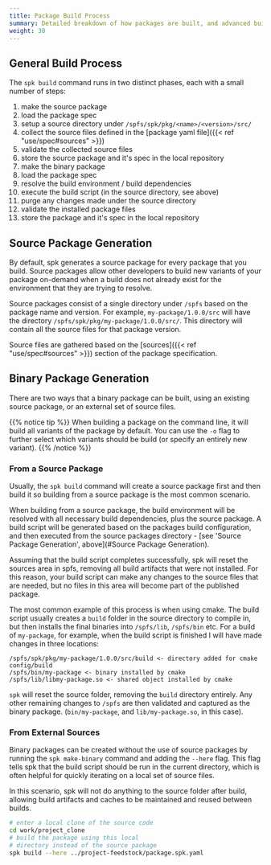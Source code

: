 ```yaml
---
title: Package Build Process
summary: Detailed breakdown of how packages are built, and advanced build techniques
weight: 30
---
```


## General Build Process

The `spk build` command runs in two distinct phases, each with a small number of steps:

1. make the source package
1. load the package spec
1. setup a source directory under `/spfs/spk/pkg/<name>/<version>/src/`
1. collect the source files defined in the [package yaml file]({{< ref "use/spec#sources" >}})
1. validate the collected source files
1. store the source package and it's spec in the local repository
1. make the binary package
1. load the package spec
1. resolve the build environment / build dependencies
1. execute the build script (in the source directory, see above)
1. purge any changes made under the source directory
1. validate the installed package files
1. store the package and it's spec in the local repository

## Source Package Generation

By default, spk generates a source package for every package that you build. Source packages allow other developers to build new variants of your package on-demand when a build does not already exist for the environment that they are trying to resolve.

Source packages consist of a single directory under `/spfs` based on the package name and version. For example, `my-package/1.0.0/src` will have the directory `/spfs/spk/pkg/my-package/1.0.0/src/`. This directory will contain all the source files for that package version.

Source files are gathered based on the [sources]({{< ref "use/spec#sources" >}}) section of the package specification.

## Binary Package Generation

There are two ways that a binary package can be built, using an existing source package, or an external set of source files.

{{% notice tip %}}
When building a package on the command line, it will build all variants of the package by default. You can use the `-o` flag to further select which variants should be build (or specify an entirely new variant).
{{% /notice %}}

### From a Source Package

Usually, the `spk build` command will create a source package first and then build it so building from a source package is the most common scenario.

When building from a source package, the build environment will be resolved with all necessary build dependencies, plus the source package. A build script will be generated based on the packages build configuration, and then executed from the source packages directory - [see 'Source Package Generation', above](#Source Package Generation).

Assuming that the build script completes successfully, spk will reset the sources area in spfs, removing all build artifacts that were not installed. For this reason, your build script can make any changes to the source files that are needed, but no files in this area will become part of the published package.

The most common example of this process is when using cmake. The build script usually creates a `build` folder in the source directory to compile in, but then installs the final binaries into `/spfs/lib`, `/spfs/bin` etc. For a build of `my-package`, for example, when the build script is finished I will have made changes in three locations:

```
/spfs/spk/pkg/my-package/1.0.0/src/build <- directory added for cmake config/build
/spfs/bin/my-package <- binary installed by cmake
/spfs/lib/libmy-package.so <- shared object installed by cmake
```

`spk` will reset the source folder, removing the `build` directory entirely. Any other remaining changes to `/spfs` are then validated and captured as the binary package. (`bin/my-package`, and `lib/my-package.so`, in this case).

### From External Sources

Binary packages can be created without the use of source packages by running the `spk make-binary` command and adding the `--here` flag. This flag tells spk that the build script should be run in the current directory, which is often helpful for quickly iterating on a local set of source files.

In this scenario, spk will not do anything to the source folder after build, allowing build artifacts and caches to be maintained and reused between builds.

```sh
# enter a local clone of the source code
cd work/project_clone
# build the package using this local
# directory instead of the source package
spk build --here ../project-feedstock/package.spk.yaml
```
